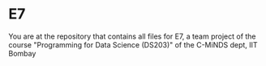 # E7
You are at the repository that contains all files for E7, a team project of the course "Programming for Data Science (DS203)" of the C-MiNDS dept, IIT Bombay
